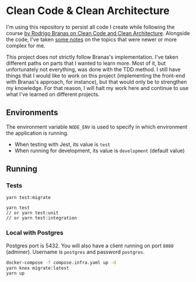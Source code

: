 # Clean Code & Clean Architecture

I'm using this repository to persist all code I create while following the course [by Rodrigo Branas
on Clean Code and Clean Architecture](https://app.branas.io/public/products/369206b9-2a0d-4322-b1f6-3e9d22336740).
Alongside the code, I've taken [some notes](https://bagnascojhoel.notion.site/Clean-Code-Architecture-Course-30b9c27a28b440c2be92ce1e11f4cca2) on the topics that were newer or more complex for me.

This project does not strictly follow Branas's implementation. I've taken different paths on parts that I wanted
to learn more. Most of it, but unfortunately not everything, was done with the TDD method. I still have things
that I would like to work on this project (implementing the front-end with Branas's approach, for instance), but
that would only be to strengthen my knowledge. For that reason, I will halt my work here and continue to use
what I've learned on different projects.

## Environments

The environment variable `NODE_ENV` is used to specify in which environment the application is running. 

- When testing with Jest, its value is `test`
- When running for development, its value is `development` (default value)

## Running

### Tests

```
yarn test:migrate

yarn test 
// or yarn test:unit
// or yarn test:integration
```

### Local with Postgres

Postgres port is 5432. You will also have a client running on port `8080` (adminer).
Username is `postgres` and password `postgres`.

```bash
docker-compose -f compose.infra.yaml up -d
yarn knex migrate:latest
yarn up
```

